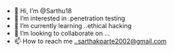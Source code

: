 - 👋 Hi, I’m @Sarthu18
- 👀 I’m interested in .penetration testing 
- 🌱 I’m currently learning ..ethical hacking 
- 💞️ I’m looking to collaborate on ... 
- 📫 How to reach me ..sarthakparte2002@gmail.com 

<!---
Sarthu18/Sarthu18 is a ✨ special ✨ repository because its `README.md` (this file) appears on your GitHub profile.
You can click the Preview link to take a look at your changes.
--->
